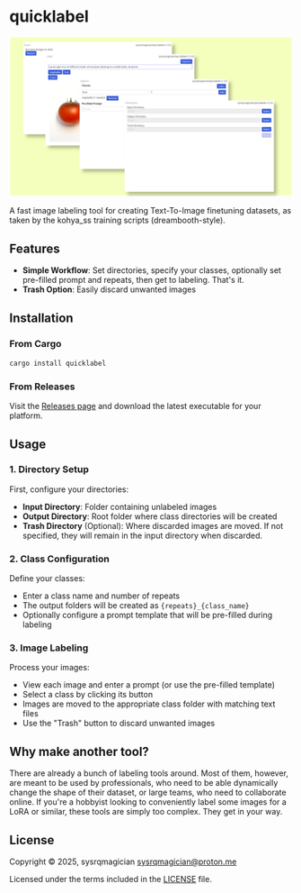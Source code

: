 # quicklabel

![quicklabel showcase image with all views](assets/quicklabel_showcase.png)

A fast image labeling tool for creating Text-To-Image finetuning datasets, as taken by the kohya_ss training scripts (dreambooth-style).

## Features

- **Simple Workflow**: Set directories, specify your classes, optionally set pre-filled prompt and repeats, then get to labeling. That's it.
- **Trash Option**: Easily discard unwanted images

## Installation
### From Cargo

```bash
cargo install quicklabel
```

### From Releases

Visit the [Releases page](https://github.com/sysrqmagician/quicklabel/releases) and download the latest executable for your platform.

## Usage

### 1. Directory Setup

First, configure your directories:
- **Input Directory**: Folder containing unlabeled images
- **Output Directory**: Root folder where class directories will be created
- **Trash Directory** (Optional): Where discarded images are moved. If not specified, they will remain in the input directory when discarded.

### 2. Class Configuration

Define your classes:
- Enter a class name and number of repeats
- The output folders will be created as `{repeats}_{class_name}`
- Optionally configure a prompt template that will be pre-filled during labeling

### 3. Image Labeling

Process your images:
- View each image and enter a prompt (or use the pre-filled template)
- Select a class by clicking its button
- Images are moved to the appropriate class folder with matching text files
- Use the "Trash" button to discard unwanted images


## Why make another tool?
There are already a bunch of labeling tools around. Most of them, however, are meant to be used by professionals, who need to be able dynamically change the shape of their dataset, or large teams, who need to collaborate online.
If you're a hobbyist looking to conveniently label some images for a LoRA or similar, these tools are simply too complex. They get in your way.

## License

Copyright © 2025, sysrqmagician <sysrqmagician@proton.me>

Licensed under the terms included in the [LICENSE](LICENSE) file.
